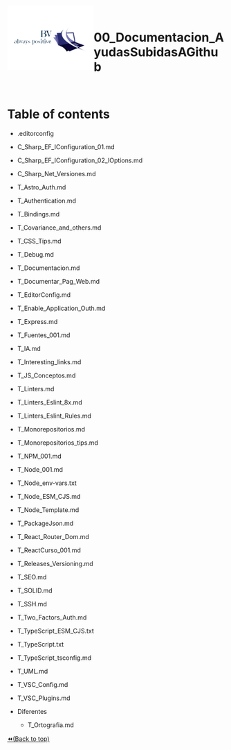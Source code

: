 <div>
	<div>
		<img src=https://raw.githubusercontent.com/Byron2016/00_forImages/main/images/Logo_01_00.png align=left alt=MyLogo width=200>
	</div>
	&nbsp;
	<div>
		<h1>00_Documentacion_AyudasSubidasAGithub</h1>
	</div>
</div>

&nbsp;

# Table of contents

- .editorconfig
- C_Sharp_EF_IConfiguration_01.md
- C_Sharp_EF_IConfiguration_02_IOptions.md
- C_Sharp_Net_Versiones.md
- T_Astro_Auth.md
- T_Authentication.md
- T_Bindings.md
- T_Covariance_and_others.md
- T_CSS_Tips.md
- T_Debug.md
- T_Documentacion.md
- T_Documentar_Pag_Web.md
- T_EditorConfig.md
- T_Enable_Application_Outh.md
- T_Express.md
- T_Fuentes_001.md
- T_IA.md
- T_Interesting_links.md
- T_JS_Conceptos.md
- T_Linters.md
- T_Linters_Eslint_8x.md
- T_Linters_Eslint_Rules.md
- T_Monorepositorios.md
- T_Monorepositorios_tips.md
- T_NPM_001.md
- T_Node_001.md
- T_Node_env-vars.txt
- T_Node_ESM_CJS.md
- T_Node_Template.md
- T_PackageJson.md
- T_React_Router_Dom.md
- T_ReactCurso_001.md
- T_Releases_Versioning.md
- T_SEO.md
- T_SOLID.md
- T_SSH.md
- T_Two_Factors_Auth.md
- T_TypeScript_ESM_CJS.txt
- T_TypeScript.txt
- T_TypeScript_tsconfig.md
- T_UML.md
- T_VSC_Config.md
- T_VSC_Plugins.md

- Diferentes
  - T_Ortografia.md

[⏪(Back to top)](#table-of-contents)
